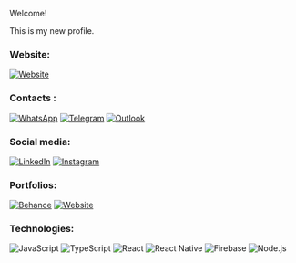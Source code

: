 Welcome!

This is my new profile.

### Website:

[![Website](https://img.shields.io/badge/felipelopesdev.com.br-0078D4?logo=internet-explorer&logoColor=white)](https://felipelopesdev.com.br)


### Contacts <a name="contact"></a>: 

[![WhatsApp](https://img.shields.io/badge/WhatsApp-25D366?logo=whatsapp&logoColor=white)](https://wa.me/5521970733224)
[![Telegram](https://img.shields.io/badge/Telegram-2CA5E0?logo=telegram&logoColor=white)](https://t.me/Felipesllopes)
[![Outlook](https://img.shields.io/badge/Outlook-0078D4?logo=microsoft-outlook&logoColor=white)](mailto:contato@felipelopesdev.com.br)

### Social media:

[![LinkedIn](https://img.shields.io/badge/LinkedIn-blue?logo=linkedin)](https://linkedin.com/in/felipe-lopes-b76075200/)
[![Instagram](https://img.shields.io/badge/Instagram-E4405F?logo=instagram&logoColor=white)](https://instagram.com/felipesl.dev)

### Portfolios:

[![Behance](https://img.shields.io/badge/Behance-1769ff?logo=behance&logoColor=white)](https://www.behance.net/felipesllopes)
[![Website](https://img.shields.io/badge/Websites-0078D4?logo=internet-explorer&logoColor=white)](https://felipelopesdev.com.br/#portfolio)

### Technologies:

![JavaScript](https://img.shields.io/badge/JavaScript-F7DF1E?logo=javascript&logoColor=black)
![TypeScript](https://img.shields.io/badge/TypeScript-007ACC?logo=typescript&logoColor=white)
![React](https://img.shields.io/badge/React-20232A?logo=react&logoColor=61DAFB)
![React Native](https://img.shields.io/badge/React_Native-20232A?logo=react&logoColor=61DAFB)
![Firebase](https://img.shields.io/badge/Firebase-FFCA28?logo=firebase&logoColor=black)
![Node.js](https://img.shields.io/badge/Node.js-339933?logo=node.js&logoColor=white)


